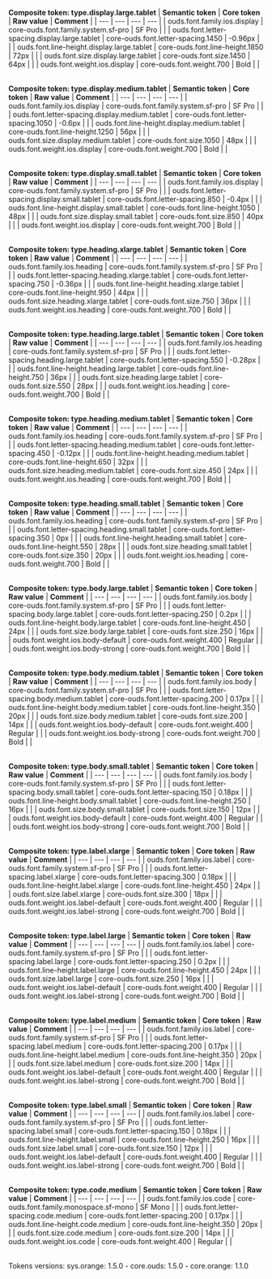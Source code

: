 **Composite token: type.display.large.tablet**
| **Semantic token** | **Core token** | **Raw value** | **Comment** |
| --- | --- | --- | --- |
| ouds.font.family.ios.display | core-ouds.font.family.system.sf-pro | SF Pro |  |
| ouds.font.letter-spacing.display.large.tablet | core-ouds.font.letter-spacing.1450 | -0.96px |  |
| ouds.font.line-height.display.large.tablet | core-ouds.font.line-height.1850 | 72px |  |
| ouds.font.size.display.large.tablet | core-ouds.font.size.1450 | 64px |  |
| ouds.font.weight.ios.display | core-ouds.font.weight.700 | Bold |  |

<br>**Composite token: type.display.medium.tablet**
| **Semantic token** | **Core token** | **Raw value** | **Comment** |
| --- | --- | --- | --- |
| ouds.font.family.ios.display | core-ouds.font.family.system.sf-pro | SF Pro |  |
| ouds.font.letter-spacing.display.medium.tablet | core-ouds.font.letter-spacing.1050 | -0.6px |  |
| ouds.font.line-height.display.medium.tablet | core-ouds.font.line-height.1250 | 56px |  |
| ouds.font.size.display.medium.tablet | core-ouds.font.size.1050 | 48px |  |
| ouds.font.weight.ios.display | core-ouds.font.weight.700 | Bold |  |

<br>**Composite token: type.display.small.tablet**
| **Semantic token** | **Core token** | **Raw value** | **Comment** |
| --- | --- | --- | --- |
| ouds.font.family.ios.display | core-ouds.font.family.system.sf-pro | SF Pro |  |
| ouds.font.letter-spacing.display.small.tablet | core-ouds.font.letter-spacing.850 | -0.4px |  |
| ouds.font.line-height.display.small.tablet | core-ouds.font.line-height.1050 | 48px |  |
| ouds.font.size.display.small.tablet | core-ouds.font.size.850 | 40px |  |
| ouds.font.weight.ios.display | core-ouds.font.weight.700 | Bold |  |

<br>**Composite token: type.heading.xlarge.tablet**
| **Semantic token** | **Core token** | **Raw value** | **Comment** |
| --- | --- | --- | --- |
| ouds.font.family.ios.heading | core-ouds.font.family.system.sf-pro | SF Pro |  |
| ouds.font.letter-spacing.heading.xlarge.tablet | core-ouds.font.letter-spacing.750 | -0.36px |  |
| ouds.font.line-height.heading.xlarge.tablet | core-ouds.font.line-height.950 | 44px |  |
| ouds.font.size.heading.xlarge.tablet | core-ouds.font.size.750 | 36px |  |
| ouds.font.weight.ios.heading | core-ouds.font.weight.700 | Bold |  |

<br>**Composite token: type.heading.large.tablet**
| **Semantic token** | **Core token** | **Raw value** | **Comment** |
| --- | --- | --- | --- |
| ouds.font.family.ios.heading | core-ouds.font.family.system.sf-pro | SF Pro |  |
| ouds.font.letter-spacing.heading.large.tablet | core-ouds.font.letter-spacing.550 | -0.28px |  |
| ouds.font.line-height.heading.large.tablet | core-ouds.font.line-height.750 | 36px |  |
| ouds.font.size.heading.large.tablet | core-ouds.font.size.550 | 28px |  |
| ouds.font.weight.ios.heading | core-ouds.font.weight.700 | Bold |  |

<br>**Composite token: type.heading.medium.tablet**
| **Semantic token** | **Core token** | **Raw value** | **Comment** |
| --- | --- | --- | --- |
| ouds.font.family.ios.heading | core-ouds.font.family.system.sf-pro | SF Pro |  |
| ouds.font.letter-spacing.heading.medium.tablet | core-ouds.font.letter-spacing.450 | -0.12px |  |
| ouds.font.line-height.heading.medium.tablet | core-ouds.font.line-height.650 | 32px |  |
| ouds.font.size.heading.medium.tablet | core-ouds.font.size.450 | 24px |  |
| ouds.font.weight.ios.heading | core-ouds.font.weight.700 | Bold |  |

<br>**Composite token: type.heading.small.tablet**
| **Semantic token** | **Core token** | **Raw value** | **Comment** |
| --- | --- | --- | --- |
| ouds.font.family.ios.heading | core-ouds.font.family.system.sf-pro | SF Pro |  |
| ouds.font.letter-spacing.heading.small.tablet | core-ouds.font.letter-spacing.350 | 0px |  |
| ouds.font.line-height.heading.small.tablet | core-ouds.font.line-height.550 | 28px |  |
| ouds.font.size.heading.small.tablet | core-ouds.font.size.350 | 20px |  |
| ouds.font.weight.ios.heading | core-ouds.font.weight.700 | Bold |  |

<br>**Composite token: type.body.large.tablet**
| **Semantic token** | **Core token** | **Raw value** | **Comment** |
| --- | --- | --- | --- |
| ouds.font.family.ios.body | core-ouds.font.family.system.sf-pro | SF Pro |  |
| ouds.font.letter-spacing.body.large.tablet | core-ouds.font.letter-spacing.250 | 0.2px |  |
| ouds.font.line-height.body.large.tablet | core-ouds.font.line-height.450 | 24px |  |
| ouds.font.size.body.large.tablet | core-ouds.font.size.250 | 16px |  |
| ouds.font.weight.ios.body-default | core-ouds.font.weight.400 | Regular |  |
| ouds.font.weight.ios.body-strong | core-ouds.font.weight.700 | Bold |  |

<br>**Composite token: type.body.medium.tablet**
| **Semantic token** | **Core token** | **Raw value** | **Comment** |
| --- | --- | --- | --- |
| ouds.font.family.ios.body | core-ouds.font.family.system.sf-pro | SF Pro |  |
| ouds.font.letter-spacing.body.medium.tablet | core-ouds.font.letter-spacing.200 | 0.17px |  |
| ouds.font.line-height.body.medium.tablet | core-ouds.font.line-height.350 | 20px |  |
| ouds.font.size.body.medium.tablet | core-ouds.font.size.200 | 14px |  |
| ouds.font.weight.ios.body-default | core-ouds.font.weight.400 | Regular |  |
| ouds.font.weight.ios.body-strong | core-ouds.font.weight.700 | Bold |  |

<br>**Composite token: type.body.small.tablet**
| **Semantic token** | **Core token** | **Raw value** | **Comment** |
| --- | --- | --- | --- |
| ouds.font.family.ios.body | core-ouds.font.family.system.sf-pro | SF Pro |  |
| ouds.font.letter-spacing.body.small.tablet | core-ouds.font.letter-spacing.150 | 0.18px |  |
| ouds.font.line-height.body.small.tablet | core-ouds.font.line-height.250 | 16px |  |
| ouds.font.size.body.small.tablet | core-ouds.font.size.150 | 12px |  |
| ouds.font.weight.ios.body-default | core-ouds.font.weight.400 | Regular |  |
| ouds.font.weight.ios.body-strong | core-ouds.font.weight.700 | Bold |  |

<br>**Composite token: type.label.xlarge**
| **Semantic token** | **Core token** | **Raw value** | **Comment** |
| --- | --- | --- | --- |
| ouds.font.family.ios.label | core-ouds.font.family.system.sf-pro | SF Pro |  |
| ouds.font.letter-spacing.label.xlarge | core-ouds.font.letter-spacing.300 | 0.18px |  |
| ouds.font.line-height.label.xlarge | core-ouds.font.line-height.450 | 24px |  |
| ouds.font.size.label.xlarge | core-ouds.font.size.300 | 18px |  |
| ouds.font.weight.ios.label-default | core-ouds.font.weight.400 | Regular |  |
| ouds.font.weight.ios.label-strong | core-ouds.font.weight.700 | Bold |  |

<br>**Composite token: type.label.large**
| **Semantic token** | **Core token** | **Raw value** | **Comment** |
| --- | --- | --- | --- |
| ouds.font.family.ios.label | core-ouds.font.family.system.sf-pro | SF Pro |  |
| ouds.font.letter-spacing.label.large | core-ouds.font.letter-spacing.250 | 0.2px |  |
| ouds.font.line-height.label.large | core-ouds.font.line-height.450 | 24px |  |
| ouds.font.size.label.large | core-ouds.font.size.250 | 16px |  |
| ouds.font.weight.ios.label-default | core-ouds.font.weight.400 | Regular |  |
| ouds.font.weight.ios.label-strong | core-ouds.font.weight.700 | Bold |  |

<br>**Composite token: type.label.medium**
| **Semantic token** | **Core token** | **Raw value** | **Comment** |
| --- | --- | --- | --- |
| ouds.font.family.ios.label | core-ouds.font.family.system.sf-pro | SF Pro |  |
| ouds.font.letter-spacing.label.medium | core-ouds.font.letter-spacing.200 | 0.17px |  |
| ouds.font.line-height.label.medium | core-ouds.font.line-height.350 | 20px |  |
| ouds.font.size.label.medium | core-ouds.font.size.200 | 14px |  |
| ouds.font.weight.ios.label-default | core-ouds.font.weight.400 | Regular |  |
| ouds.font.weight.ios.label-strong | core-ouds.font.weight.700 | Bold |  |

<br>**Composite token: type.label.small**
| **Semantic token** | **Core token** | **Raw value** | **Comment** |
| --- | --- | --- | --- |
| ouds.font.family.ios.label | core-ouds.font.family.system.sf-pro | SF Pro |  |
| ouds.font.letter-spacing.label.small | core-ouds.font.letter-spacing.150 | 0.18px |  |
| ouds.font.line-height.label.small | core-ouds.font.line-height.250 | 16px |  |
| ouds.font.size.label.small | core-ouds.font.size.150 | 12px |  |
| ouds.font.weight.ios.label-default | core-ouds.font.weight.400 | Regular |  |
| ouds.font.weight.ios.label-strong | core-ouds.font.weight.700 | Bold |  |

<br>**Composite token: type.code.medium**
| **Semantic token** | **Core token** | **Raw value** | **Comment** |
| --- | --- | --- | --- |
| ouds.font.family.ios.code | core-ouds.font.family.monospace.sf-mono | SF Mono |  |
| ouds.font.letter-spacing.code.medium | core-ouds.font.letter-spacing.200 | 0.17px |  |
| ouds.font.line-height.code.medium | core-ouds.font.line-height.350 | 20px |  |
| ouds.font.size.code.medium | core-ouds.font.size.200 | 14px |  |
| ouds.font.weight.ios.code | core-ouds.font.weight.400 | Regular |  |

<br>Tokens versions: sys.orange: 1.5.0 - core.ouds: 1.5.0 - core.orange: 1.1.0